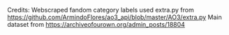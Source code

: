 Credits: 
Webscraped fandom category labels used extra.py from https://github.com/ArmindoFlores/ao3_api/blob/master/AO3/extra.py
Main dataset from https://archiveofourown.org/admin_posts/18804

